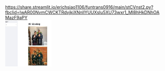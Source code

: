 https://share.streamlit.io/erichsiao1106/funtrans0916/main/stCVnst2.py?fbclid=IwAR00NvmCWCKTRdvjkjXNnllYUUXsIu5XU73wxr1_MI8hHkDNhOAMazF9aPY
<br>
![image](https://github.com/erichsiao1106/Style_transfer_use_streamlit/blob/main/resize.jpg)
